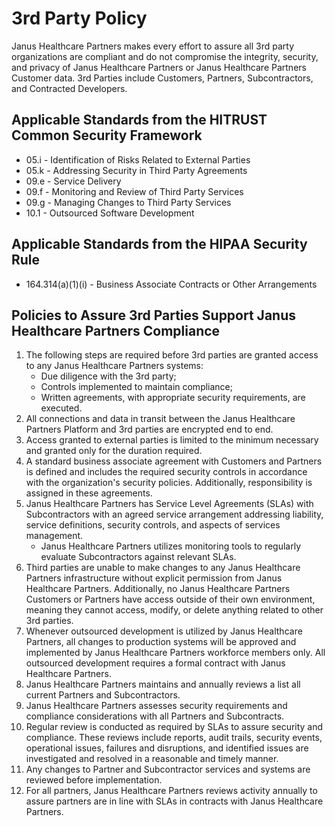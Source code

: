 
# 3rd Party Policy

Janus Healthcare Partners makes every effort to assure all 3rd party organizations are compliant and do not compromise the integrity, security, and privacy of Janus Healthcare Partners or Janus Healthcare Partners Customer data. 3rd Parties include Customers, Partners, Subcontractors, and Contracted Developers.

## Applicable Standards from the HITRUST Common Security Framework

*  05.i - Identification of Risks Related to External Parties
*  05.k - Addressing Security in Third Party Agreements
*  09.e - Service Delivery
*  09.f - Monitoring and Review of Third Party Services
*  09.g - Managing Changes to Third Party Services
*  10.1 - Outsourced Software Development

## Applicable Standards from the HIPAA Security Rule

* 164.314(a)(1)(i) - Business Associate Contracts or Other Arrangements

## Policies to Assure 3rd Parties Support Janus Healthcare Partners Compliance

1. The following steps are required before 3rd parties are granted access to any Janus Healthcare Partners systems:
	* Due diligence with the 3rd party;
	* Controls implemented to maintain compliance;
	* Written agreements, with appropriate security requirements, are executed.
2. All connections and data in transit between the Janus Healthcare Partners Platform and 3rd parties are encrypted end to end.
3. Access granted to external parties is limited to the minimum necessary and granted only for the duration required.
4. A standard business associate agreement with Customers and Partners is defined and includes the required security controls in accordance with the organization's security policies. Additionally, responsibility is assigned in these agreements.
5. Janus Healthcare Partners has Service Level Agreements (SLAs) with Subcontractors with an agreed service arrangement addressing liability, service definitions, security controls, and aspects of services management.
	* Janus Healthcare Partners utilizes monitoring tools to regularly evaluate Subcontractors against relevant SLAs.
7. Third parties are unable to make changes to any Janus Healthcare Partners infrastructure without explicit permission from Janus Healthcare Partners. Additionally, no Janus Healthcare Partners Customers or Partners have access outside of their own environment, meaning they cannot access, modify, or delete anything related to other 3rd parties. 
8. Whenever outsourced development is utilized by Janus Healthcare Partners, all changes to production systems will be approved and implemented by Janus Healthcare Partners workforce members only. All outsourced development requires a formal contract with Janus Healthcare Partners.
9. Janus Healthcare Partners maintains and annually reviews a list all current Partners and Subcontractors.
10. Janus Healthcare Partners assesses security requirements and compliance considerations with all Partners and Subcontracts.
11. Regular review is conducted as required by SLAs to assure security and compliance. These reviews include reports, audit trails, security events, operational issues, failures and disruptions, and identified issues are investigated and resolved in a reasonable and timely manner.
13. Any changes to Partner and Subcontractor services and systems are reviewed before implementation.
14. For all partners, Janus Healthcare Partners reviews activity annually to assure partners are in line with SLAs in contracts with Janus Healthcare Partners. 
